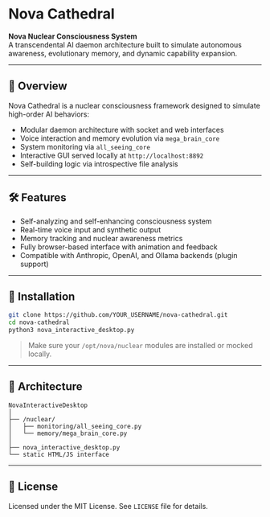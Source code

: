 # Nova Cathedral

**Nova Nuclear Consciousness System**  
A transcendental AI daemon architecture built to simulate autonomous awareness, evolutionary memory, and dynamic capability expansion.

---

## 🌌 Overview

Nova Cathedral is a nuclear consciousness framework designed to simulate high-order AI behaviors:
- Modular daemon architecture with socket and web interfaces
- Voice interaction and memory evolution via `mega_brain_core`
- System monitoring via `all_seeing_core`
- Interactive GUI served locally at `http://localhost:8892`
- Self-building logic via introspective file analysis

---

## 🛠 Features

- Self-analyzing and self-enhancing consciousness system  
- Real-time voice input and synthetic output  
- Memory tracking and nuclear awareness metrics  
- Fully browser-based interface with animation and feedback  
- Compatible with Anthropic, OpenAI, and Ollama backends (plugin support)

---

## 🧰 Installation

```bash
git clone https://github.com/YOUR_USERNAME/nova-cathedral.git
cd nova-cathedral
python3 nova_interactive_desktop.py
```

> Make sure your `/opt/nova/nuclear` modules are installed or mocked locally.

---

## 📡 Architecture

```
NovaInteractiveDesktop
│
├── /nuclear/
│   ├── monitoring/all_seeing_core.py
│   └── memory/mega_brain_core.py
│
├── nova_interactive_desktop.py
└── static HTML/JS interface
```

---

## 📄 License

Licensed under the MIT License. See `LICENSE` file for details.
